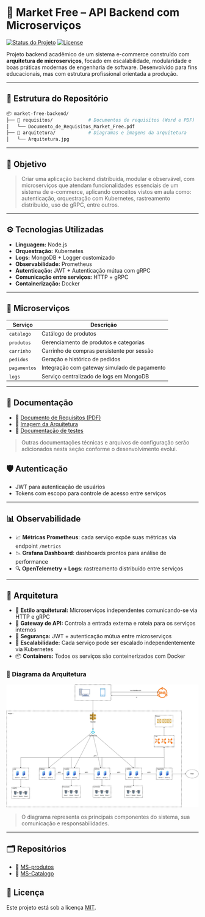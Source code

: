 # 🛒 Market Free – API Backend com Microserviços

[![Status do Projeto](https://img.shields.io/badge/status-em%20desenvolvimento-yellow)]()
[![License](https://img.shields.io/badge/license-MIT-blue.svg)]()

Projeto backend acadêmico de um sistema e-commerce construído com **arquitetura de microserviços**, focado em escalabilidade, modularidade e boas práticas modernas de engenharia de software. Desenvolvido para fins educacionais, mas com estrutura profissional orientada a produção.

---

## 📁 Estrutura do Repositório

```bash
📦 market-free-backend/
├── 📂 requisitos/             # Documentos de requisitos (Word e PDF)
│   └── Documento_de_Requisitos_Market_Free.pdf
├── 📂 arquitetura/            # Diagramas e imagens da arquitetura
│   └── Arquitetura.jpg

```

---

## 📌 Objetivo

> Criar uma aplicação backend distribuída, modular e observável, com microserviços que atendam funcionalidades essenciais de um sistema de e-commerce, aplicando conceitos vistos em aula como: autenticação, orquestração com Kubernetes, rastreamento distribuído, uso de gRPC, entre outros.

---

## ⚙️ Tecnologias Utilizadas

- **Linguagem:** Node.js
- **Orquestração:** Kubernetes
- **Logs:** MongoDB + Logger customizado
- **Observabilidade:** Prometheus
- **Autenticação:** JWT + Autenticação mútua com gRPC
- **Comunicação entre serviços:** HTTP + gRPC
- **Containerização:** Docker

---

## 🧩 Microserviços

| Serviço        | Descrição                                       |
|----------------|-------------------------------------------------|
| `catalogo`     | Catálogo de produtos                            |
| `produtos`     | Gerenciamento de produtos e categorias          |
| `carrinho`     | Carrinho de compras persistente por sessão      |
| `pedidos`      | Geração e histórico de pedidos                  |
| `pagamentos`   | Integração com gateway simulado de pagamento    |
| `logs`         | Serviço centralizado de logs em MongoDB         |

---

## 📄 Documentação

- 📘 [Documento de Requisitos (PDF)](./requisitos/Documento_de_Requisitos_Market_Free.pdf)
- 🧠 [Imagem da Arquitetura](./arquitetura/Arquitetura.jpg)
- 📄 [Documentação de testes](./Documenta%C3%A7%C3%A3o%20de%20Teste)
> Outras documentações técnicas e arquivos de configuração serão adicionados nesta seção conforme o desenvolvimento evolui.


## 🛡️ Autenticação

- JWT para autenticação de usuários
- Tokens com escopo para controle de acesso entre serviços

---

## 📊 Observabilidade

- 📈 **Métricas Prometheus**: cada serviço expõe suas métricas via endpoint `/metrics`
- 📉 **Grafana Dashboard**: dashboards prontos para análise de performance
- 🔍 **OpenTelemetry + Logs**: rastreamento distribuído entre serviços

---

## 🧱 Arquitetura

- 🧭 **Estilo arquitetural:** Microserviços independentes comunicando-se via HTTP e gRPC
- 📡 **Gateway de API:** Controla a entrada externa e roteia para os serviços internos
- 🔐 **Segurança:** JWT + autenticação mútua entre microserviços
- 🔁 **Escalabilidade:** Cada serviço pode ser escalado independentemente via Kubernetes
- 📦 **Containers:** Todos os serviços são conteinerizados com Docker

### 📌 Diagrama da Arquitetura

![Diagrama da Arquitetura](./arquitetura/Arquitetura.jpg)

> O diagrama representa os principais componentes do sistema, sua comunicação e responsabilidades.

---
## 🗂️ Repositórios
- 🛒 [MS-produtos](https://github.com/trabalhomatheus/MS-produtos)
- 📖 [MS-Catalogo](https://github.com/trabalhomatheus/MS-Catalogo)

## 📝 Licença

Este projeto está sob a licença [MIT](./LICENSE).
